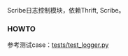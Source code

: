 Scribe日志控制模块，依赖Thrift, Scribe。

### HOWTO
参考测试case：[tests/test_logger.py](https://github.com/dlutcat/ktb_logger/blob/master/tests/test_logger.py)
